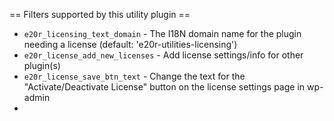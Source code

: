 == Filters supported by this utility plugin ==
* `e20r_licensing_text_domain` - The I18N domain name for the plugin needing a license (default: 'e20r-utilities-licensing')
* `e20r_license_add_new_licenses` - Add license settings/info for other plugin(s)
* `e20r_license_save_btn_text` - Change the text for the "Activate/Deactivate License" button on the license settings page in wp-admin
* 
